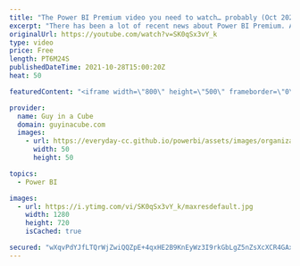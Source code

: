 ```yaml
---
title: "The Power BI Premium video you need to watch… probably (Oct 2021)"
excerpt: "There has been a lot of recent news about Power BI Premium. Adam looks at what Gen2 is all about along with timelines to keep in mind. A MUST watch... probably.  What is Power BI Premium Gen2: https://docs.microsoft.com/power-bi/admin/service-premium-gen2-what-is  Power BI Premium Gen2 capacity load"
originalUrl: https://youtube.com/watch?v=SK0qSx3vY_k
type: video
price: Free
length: PT6M24S
publishedDateTime: 2021-10-28T15:00:20Z
heat: 50

featuredContent: "<iframe width=\"800\" height=\"500\" frameborder=\"0\" src=\"https://www.youtube.com/embed/SK0qSx3vY_k\" allow=\"accelerometer; autoplay; encrypted-media; gyroscope; picture-in-picture\" allowfullscreen></iframe>"

provider:
  name: Guy in a Cube
  domain: guyinacube.com
  images:
    - url: https://everyday-cc.github.io/powerbi/assets/images/organizations/guyinacube.com-50x50.jpg
      width: 50
      height: 50

topics:
  - Power BI

images:
  - url: https://i.ytimg.com/vi/SK0qSx3vY_k/maxresdefault.jpg
    width: 1280
    height: 720
    isCached: true

secured: "wXqvPdYJfLTQrWjZwiQQZpE+4qxHE2B9KnEyWz3I9rkGbLgZ5nZsXcXCR4GAxj3qImjNo4YkOTK29Fs93CcgLoYiDxgQK7FqNZf2xwTE+vYmLrjE8ZWH+BTbmcecADiRjAV6YPbd81F1JryffKF1DAvPKm/3gg4O+x32INt34NewCeGxhwXCItYV3UbZN7yHHuR764pVIQ+OvQOaXERT6rlJifgJdbt76lxYo4P5VnWSrCUNsXuAYFNBK+b/cU2fHvnumWq1uj7zF+9B3hx2XuHegLpdOyoQdaWkkbjFQyd17NVq68cdjhWHF97IOAR9bqGt9AO4MBDesJYkClnIaTuOf3t0zx1aLYtKxA5e8LYPc0WzPm3hjo3PqWjVG0kv8/uyvIQ64ShNHfmKLLLUbhKDS8a2/FmnucEU09fLWNY=;oUvoAERkHUzkLrvXiXa85Q=="
---
```


